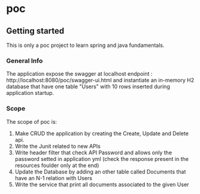 # poc



## Getting started

This is only a poc project to learn spring and java fundamentals.

### General Info
The application expose the swagger at localhost endpoint : http://localhost:8080/poc/swagger-ui.html and instantiate an in-memory H2 database that have one table "Users" with 10 rows inserted during application startup.

### Scope
The scope of poc is:
1. Make CRUD the application by creating the Create, Update and Delete api.
2. Write the Junit related to new APIs
3. Write header filter that check API Password and allows only the password setted in application yml (check the response present in the resources foulder only at the end)
4. Update the Database by adding an other table called Documents that have an N-1 relation with Users
5. Write the service that print all documents associated to the given User

